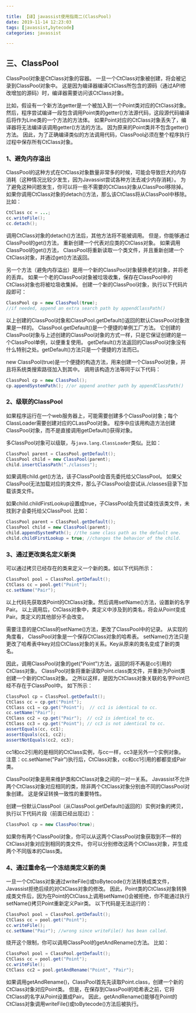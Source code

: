 ```yaml
---

title: 【译】javassist使用指南二(ClassPool)
date: 2019-11-14 12:23:03
tags: [javassist,bytecode]
categories: javassist

---
```


## 三、ClassPool 

ClassPool对象是CtClass对象的容器。 
一旦一个CtClass对象被创建，将会被记录到ClassPool对象中。 
这是因为编译器编译CtClass所包含的源码（通过API修改增加的源码）时，编译器需要访问该CtClass对象。 

比如，假设有一个新方法getter是一个被加入到一个Point类对应的CtClass对象。 
然后，程序尝试编译一段包含调用Point类的getter()方法源代码，这段源代码编译后将作为Line类的一个方法的方法体。 
如果Point对应的CtClass对象丢失了，编译器将无法编译该调用getter()方法的方法。
因为原来的Point类并不包含getter()方法。 
因此，为了正确编译类似的方法调用代码，ClassPool必须在整个程序执行过程中保存所有CtClass对象。

### 1、避免内存溢出 

ClassPool的这种方式在CtClass对象数量非常多的时候，可能会导致巨大的内存消耗（这种情况比较少发生，因为Javassist尝试各种方法去减少内存消耗）。
为了避免这种问题发生，你可以将一些不需要的CtClass对象从ClassPool移除掉。 
如果你调用CtClass对象的detach()方法，那么该CtClass将从ClassPool中移除。比如： 
```java
CtClass cc = ...; 
cc.writeFile(); 
cc.detach(); 
```

调用CtClass对象的detach()方法后，其他方法将不能被调用。 
但是，你能够通过ClassPool的get()方法， 重新创建一个代表对应类的CtClass对象。 
如果调用ClassPool的get()方法， ClassPool将重新读取一个类文件，并且重新创建一个CtClass对象，并通过get()方法返回。 

另一个方法（避免内存溢出）是用一个新的ClassPool对象替换老的对象，并将老的丢弃。 
如果一个老的ClassPool对象被垃圾收集，保存在ClassPool中的CtClass对象也将被垃圾收集掉。 
创建一个新的ClassPool对象，执行以下代码片段即可： 
```java
ClassPool cp = new ClassPool(true); 
//if needed, append an extra search path by appendClassPath() 
```
以上创建的ClassPool对象和ClassPool.getDefault()返回的默认ClassPool对象效果是一样的。 
ClassPool.getDefault()是一个便捷的单例工厂方法。
它创建的ClassPool对象与上述创建的ClassPool对象的方式一样，只是它保证创建的是一个ClassPool单例，以便重复使用。 
getDefault()方法返回的ClassPool对象没有什么特别之处。getDefault()方法只是一个便捷的方法而已。 

new ClassPool(true)是一个便捷的构造方法，用来创建一个ClassPool对象，并且将系统类搜索路径加入到其中。 
调用该构造方法等同于以下代码： 
```java
ClassPool cp = new ClassPool(); 
cp.appendSystemPath(); //or append another path by appendClassPath() 
```

### 2、级联的ClassPool

如果程序运行在一个web服务器上，可能需要创建多个ClassPool对象；每个ClassLoader需要创建对应的CLassPool对象。 
程序中应该用构造方法创建ClassPool对象，而不是直接调用getDefault()获得对象。

多ClassPool对象可以级联，与`java.lang.ClassLoader`类似。比如： 
```java
ClassPool parent = ClassPool.getDefault(); 
ClassPool child = new ClassPool(parent); 
child.insertClassPath("./classes"); 
```
如果调用child.get()方法，该子ClassPool会首先委托给父ClassPool。 
如果父ClassPool无法加载对应的类文件，那么子ClassPool会尝试从./classes目录下加载该类文件。 

如果child.childFirstLookup设置成true，子ClassPool会先尝试查找该类文件，未找到才会委托给父ClassPool. 比如：
```java
ClassPool parent = ClassPool.getDefault(); 
ClassPool child = new ClassPool(parent); 
child.appendSystemPath(); //the same class path as the default one. 
child.childFirstLookup = true; //changes the behavior of the child.
```

### 3、通过更改类名定义新类 

可以通过拷贝已经存在的类来定义一个新的类。如以下代码所示：
```java
ClassPool pool = ClassPool.getDefault(); 
CtClass cc = pool.get("Point"); 
cc.setName("Pair");
```

以上代码先获取类Point的CtClass对象。然后调用setName()方法，设置新的名字Pair。
以上调用后，CtClass对象中，类定义中涉及到的类名，将会从Point变成Pair。类定义的其他部分不会改变。
 
需要注意的是CtClass的setName()方法，更改了ClassPool中的记录。 从实现的角度看， ClassPool对象是一个保存CtClass对象的哈希表。 
setName()方法只是更改了哈希表中key对应CtClass对象的关系。Key从原来的类名变成了新的类名。 

因此，调用ClassPool对象的get("Point")方法，返回的将不再是cc引用的CtClass对象。
ClassPool对象将重新读取Point.class类文件，并重新为Point类创建一个新的CtClass对象。 
之所以这样，是因为CtClass对象关联的名字Point已经不存在于ClassPool中。 如下所示： 
```java
ClassPool cp = ClassPool.getDefault();
CtClass cc = cp.get("Point");
CtClass cc1 = cp.get("Point");  // cc1 is identical to cc.
cc.setName("Pair");
CtClass cc2 = cp.get("Pair");  // cc2 is identical to cc.
CtClass cc3 = cp.get("Point"); // cc3 is not identical to cc.
assertEquals(cc, cc1);  
assertEquals(cc1, cc2);
assertNotEquals(cc2, cc3);
```
cc1和cc2引用的是相同的CtClass实例，与cc一样，cc3是另外一个实例对象。 
注意：cc.setName("Pair")执行后，CtClass对象，cc和cc1引用的都都变成Pair类。 

ClassPool对象是用来维护类和CtClass对象之间的一对一关系。
Javassist不允许两个CtClass对象对应相同的类，除非两个CtClass对象分别由不同的ClassPool对象创建。 
这是保证转换一致性的重要特性。

创建一份默认ClassPool（从ClassPool.getDefault()返回的）实例对象的拷贝，执行以下代码片段（前面已经出现过）：
```java
ClassPool cp = new ClassPoo(true); 
``` 
如果你有两个ClassPool对象，你可以从这两个ClassPool对象获取到不一样的CtClass对象对应到相同的类文件。 
你可以分别修改这两个CtClass对象，并生成两个不同版本的Class类。 

### 4、通过重命名一个冻结类定义新的类

一旦一个CtClass对象通过writeFile()或toBytecode()方法转换成类文件，Javassist拒绝后续的对CtClass对象的修改。 
因此，Point类的CtClass对象转换成类文件后，因为在Point的CtClass上调用setName()会被拒绝，你不能通过执行setName()拷贝Point重新定义Pair类。
以下代码是无法运行的： 
```java
ClassPool pool = ClassPool.getDefault(); 
CtClass cc = pool.get("Point"); 
cc.writeFile(); 
cc.setName("Pair"); //wrong since writeFile() has bean called. 
```
绕开这个限制，你可以调用ClassPool的getAndRename()方法。 比如： 
```java
ClassPool pool = ClassPool.getDefault(); 
CtClass cc = pool.get("Point"); 
cc.writeFile(); 
CtClass cc2 = pool.getAndRename("Point", "Pair"); 
```
如果调用getAndRename()，ClassPool首先先读取Point.class，创建一个新的CtClass对象对应Point类。 
但是，在保存到ClassPool的哈希表之前，它将CtClass的名字从Point设置成Pair。 
因此，getAndRename()能够在Point的CtClass对象调用writeFile()或toBytecode()方法后被执行。 


